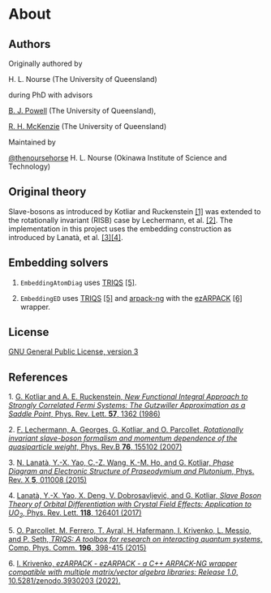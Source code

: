 # About

## Authors

Originally authored by 

H. L. Nourse (The University of Queensland)

during PhD with advisors

[B. J. Powell](https://people.smp.uq.edu.au/BenPowell/) (The University of Queensland), 

[R. H. McKenzie](https://condensedconcepts.blogspot.com/) (The University of Queensland)

Maintained by

[@thenoursehorse](https://github.com/thenoursehorse) H. L. Nourse (Okinawa Institute of Science and Technology)

## Original theory

Slave-bosons as introduced by Kotliar and Ruckenstein [[1]](#ref1) was 
extended to the rotationally invariant (RISB) case by Lechermann, 
et al. [[2]](#ref2). The implementation in this project uses the 
embedding construction as introduced by 
Lanatà, et al. [[3]](#ref3)[[4]](#ref4). 

## Embedding solvers

1. `EmbeddingAtomDiag` uses [TRIQS](https://triqs.github.io/) [[5]](#ref5).

1. `EmbeddingED` uses [TRIQS](https://triqs.github.io/) [[5]](#ref5) and 
[arpack-ng](https://github.com/opencollab/arpack-ng) with the
[ezARPACK](https://krivenko.github.io/ezARPACK/) [[6]](#ref6) wrapper.

## License

[GNU General Public License, version 3](http://www.gnu.org/licenses/gpl.html)

## References

1\. <a id="ref1"> [G. Kotliar and A. E. Ruckenstein, 
*New Functional Integral Approach to Strongly Correlated Fermi Systems: 
The Gutzwiller Approximation as a Saddle Point*, 
Phys. Rev. Lett. **57**, 1362 (1986)](https://doi.org/10.1103/PhysRevLett.57.1362)

2\. <a id="ref2"> [F. Lechermann, A. Georges, G. Kotliar, and O. Parcollet, 
*Rotationally invariant slave-boson formalism and momentum dependence of the 
quasiparticle weight*, 
Phys. Rev.B **76**, 155102 (2007)](https://doi.org/10.1103/PhysRevB.76.155102)

3\. <a id="ref3"> [N. Lanatà, Y.-X. Yao, C.-Z. Wang, K.-M. Ho, and G. Kotliar, 
*Phase Diagram and Electronic Structure of Praseodymium and Plutonium*, 
Phys. Rev. X **5**, 011008 (2015)](https://doi.org/10.1103/PhysRevX.5.011008)

4\. <a id="ref4"> [Lanatà, Y.-X. Yao, X. Deng, V. Dobrosavljević, and G. Kotliar, 
*Slave Boson Theory of Orbital Differentiation with Crystal Field Effects: 
Application to UO<sub>2</sub>*, 
Phys. Rev. Lett. **118**, 126401 (2017)](https://doi.org/10.1103/PhysRevLett.118.126401)

5\. <a id="ref5"> [O. Parcollet, M. Ferrero, T. Ayral, H. Hafermann, I. Krivenko, 
L. Messio, and P. Seth, *TRIQS: A toolbox for research on interacting quantum systems*, 
Comp. Phys. Comm. **196**, 398-415 (2015)](https://doi.org/10.1016/j.cpc.2015.04.023)

6\. <a id="ref6"> [I. Krivenko, *ezARPACK - ezARPACK - a C++ ARPACK-NG wrapper 
compatible with multiple matrix/vector algebra libraries: Release 1.0*, 
10.5281/zenodo.3930203 (2022).](https://doi.org/10.5281/zenodo.3930202)